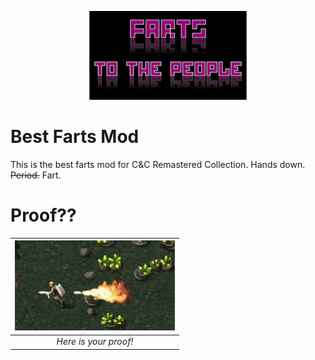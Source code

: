 <p align="center">
  <img src="title.png" alt="drawing" width="50%"/>
</p>

# Best Farts Mod
This is the best farts mod for C&C Remastered Collection. Hands down. ~~Period.~~ Fart.

# Proof??
| ![Proof??](proof.gif) | 
|:--:| 
| *Here is your proof!* |
